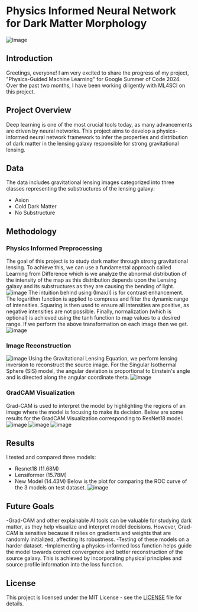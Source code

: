 # Physics Informed Neural Network for Dark Matter Morphology

![Image](https://upload.wikimedia.org/wikipedia/commons/e/e3/DeepLense_simulation.png)

## Introduction

Greetings, everyone! I am very excited to share the progress of my project, "Physics-Guided Machine Learning" for Google Summer of Code 2024. Over the past two months, I have been working diligently with ML4SCI on this project.

## Project Overview

Deep learning is one of the most crucial tools today, as many advancements are driven by neural networks. This project aims to develop a physics-informed neural network framework to infer the properties and distribution of dark matter in the lensing galaxy responsible for strong gravitational lensing.

## Data

The data includes gravitational lensing images categorized into three classes representing the substructures of the lensing galaxy:
- Axion
- Cold Dark Matter
- No Substructure

## Methodology

### Physics Informed Preprocessing

The goal of this project is to study dark matter through strong gravitational lensing. To achieve this, we can use a fundamental approach called Learning from Difference which is we analyze the abnormal distribution of the intensity of the map as  this distribution depends upon the Lensing galaxy and its substructures as they are causing the bending of light.
![image](https://github.com/user-attachments/assets/0e6279d2-db08-41c3-afc8-3d73da441e2d)
The intuition behind using (Imax/I)​​ is for contrast enhancement. The logarithm function is applied to compress and filter the dynamic range of intensities. Squaring is then used to ensure all intensities are positive, as negative intensities are not possible. Finally, normalization (which is optional) is achieved using the tanh function to map values to a desired range. If we perform the above transformation on each image then we get.
![image](https://github.com/user-attachments/assets/ba01b771-fec1-4493-98b0-8709ed60eab5)


### Image Reconstruction

![image](https://github.com/user-attachments/assets/cb41845e-4888-428a-8e66-fc764ea8967b)
Using the Gravitational Lensing Equation, we perform lensing inversion to reconstruct the source image.
For the Singular Isothermal Sphere (SIS) model, the angular deviation is proportional to Einstein's angle and is directed along the angular coordinate theta.
![image](https://github.com/user-attachments/assets/ed66b40f-26c5-4038-94a2-8058f671984c)


### GradCAM Visualization

Grad-CAM is used to interpret the model by highlighting the regions of an image where the model is focusing to make its decision.
Below are some results for the GradCAM Visualization corresponding to ResNet18 model.
![image](https://github.com/user-attachments/assets/91924180-b121-4723-9da9-9834cd7a8606)
![image](https://github.com/user-attachments/assets/3a963852-7837-4243-a6df-7ad9e584f676)
![image](https://github.com/user-attachments/assets/f15e6b51-d738-4a64-acad-65a71c0d810c)

## Results

I tested and compared three models:
- Resnet18 (11.68M)
- Lensiformer (15.78M)
- New Model (14.43M)
Below is the plot for comparing the ROC curve of the 3 models on test dataset.
![image](https://github.com/user-attachments/assets/edd24833-8d81-4e4f-94dc-c1e046c95c7a)
 

## Future Goals

-Grad-CAM and other explainable AI tools can be valuable for studying dark matter, as they help visualize and interpret model decisions. However, Grad-CAM is sensitive because it relies on gradients and weights that are randomly initialized, affecting its robustness.
-Testing of these models on a harder dataset.
-Implementing a physics-informed loss function helps guide the model towards correct convergence and better reconstruction of the source galaxy. This is achieved by incorporating physical principles and source profile information into the loss function.
## License

This project is licensed under the MIT License - see the [LICENSE](LICENSE) file for details.
